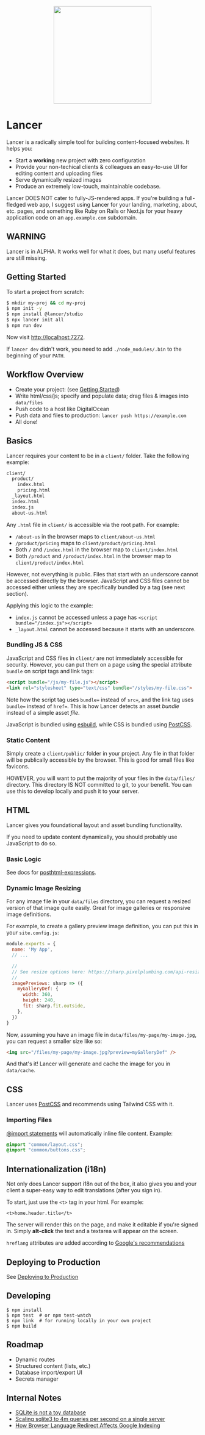 <p align="center">
  <img width="256" height="256" src="public/logo-sq.png">
</p>

# Lancer

Lancer is a radically simple tool for building content-focused websites. It helps you:

- Start a **working** new project with zero configuration
- Provide your non-techical clients & colleagues an easy-to-use UI for editing content and uploading files
- Serve dynamically resized images
- Produce an extremely low-touch, maintainable codebase.

Lancer DOES NOT cater to fully-JS-rendered apps. If you're building a full-fledged web app, I suggest using Lancer for your landing, marketing, about, etc. pages, and something like Ruby on Rails or Next.js for your heavy application code on an `app.example.com` subdomain.

## WARNING

Lancer is in ALPHA. It works well for what it does, but many useful features are still missing.

## Getting Started

To start a project from scratch:

```bash
$ mkdir my-proj && cd my-proj
$ npm init -y
$ npm install @lancer/studio
$ npx lancer init all
$ npm run dev
```

Now visit [http://localhost:7272](http://localhost:7272).

If `lancer dev` didn't work, you need to add `./node_modules/.bin` to the beginning of your `PATH`.

## Workflow Overview

- Create your project: (see [Getting Started](#user-content-getting-started))
- Write html/css/js; specify and populate data; drag files & images into `data/files`
- Push code to a host like DigitalOcean
- Push data and files to production: `lancer push https://example.com`
- All done!

## Basics

Lancer requires your content to be in a `client/` folder. Take the following example:

```txt
client/
  product/
    index.html
    pricing.html
  _layout.html
  index.html
  index.js
  about-us.html
```

Any `.html` file in `client/` is accessible via the root path. For example:

- `/about-us` in the browser maps to `client/about-us.html`
- `/product/pricing` maps to `client/product/pricing.html`
- Both `/` and `/index.html` in the browser map to `client/index.html`
- Both `/product` and `/product/index.html` in the browser map to `client/product/index.html`

However, not everything is public. Files that start with an underscore cannot be accessed directly by the browser. JavaScript and CSS files cannot be accessed either unless they are specifically bundled by a tag (see next section).

Applying this logic to the example:

- `index.js` cannot be accessed unless a page has `<script bundle="/index.js"></script>`
- `_layout.html` cannot be accessed because it starts with an underscore.


### Bundling JS & CSS

JavaScript and CSS files in `client/` are not immediately accessible for security. However, you can put them on a page using the special attribute `bundle` on script tags and link tags:

```html
<script bundle="/js/my-file.js"></script>
<link rel="stylesheet" type="text/css" bundle="/styles/my-file.css">
```

Note how the script tag uses `bundle=` instead of `src=`, and the link tag uses `bundle=` instead of `href=`. This is how Lancer detects an asset *bundle* instead of a simple asset *file*.

JavaScript is bundled using [esbuild](https://esbuild.github.io), while CSS is bundled using [PostCSS](https://postcss.org).

### Static Content

Simply create a `client/public/` folder in your project. Any file in that folder will be publically accessible by the browser. This is good for small files like favicons.

HOWEVER, you will want to put the majority of your files in the `data/files/` directory. This directory IS NOT committed to git, to your benefit. You can use this to develop locally and push it to your server.

## HTML

Lancer gives you foundational layout and asset bundling functionality.

If you need to update content dynamically, you should probably use JavaScript to do so.

### Basic Logic

See docs for [posthtml-expressions](https://github.com/posthtml/posthtml-expressions).

### Dynamic Image Resizing

For any image file in your `data/files` directory, you can request a resized version of that image quite easily. Great for image galleries or responsive image definitions.

For example, to create a gallery preview image definition, you can put this in your `site.config.js`:

```js
module.exports = {
  name: 'My App',
  // ...

  //
  // See resize options here: https://sharp.pixelplumbing.com/api-resize#resize
  //
  imagePreviews: sharp => ({
    myGalleryDef: {
      width: 360,
      height: 240,
      fit: sharp.fit.outside,
    },
  })
}
```

Now, assuming you have an image file in `data/files/my-page/my-image.jpg`, you can request a smaller size like so:

```html
<img src="/files/my-page/my-image.jpg?preview=myGalleryDef" />
```

And that's it! Lancer will generate and cache the image for you in `data/cache`.

## CSS

Lancer uses [PostCSS](https://postcss.org) and recommends using Tailwind CSS with it.

### Importing Files

[@import statements](https://github.com/postcss/postcss-import) will automatically inline file content. Example:

```css
@import "common/layout.css";
@import "common/buttons.css";
```

## Internationalization (i18n)

Not only does Lancer support i18n out of the box, it also gives you and your client a super-easy way to edit translations (after you sign in).

To start, just use the `<t>` tag in your html. For example:

```
<t>home.header.title</t>
```

The server will render this on the page, and make it editable if you're signed in. Simply **alt-click** the text and a textarea will appear on the screen.

`hreflang` attributes are added according to [Google's recommendations](https://developers.google.com/search/docs/advanced/crawling/localized-versions)

## Deploying to Production

See [Deploying to Production](./deploying-to-production.md)

## Developing

```
$ npm install
$ npm test  # or npm test-watch
$ npm link  # for running locally in your own project
$ npm build
```

## Roadmap

- Dynamic routes
- Structured content (lists, etc.)
- Database import/export UI
- Secrets manager

## Internal Notes

- [SQLite is not a toy database](https://antonz.org/sqlite-is-not-a-toy-database/)
- [Scaling sqlite3 to 4m queries per second on a single server](https://blog.expensify.com/2018/01/08/scaling-sqlite-to-4m-qps-on-a-single-server/)
- [How Browser Language Redirect Affects Google Indexing](https://wpml.org/documentation/getting-started-guide/language-setup/automatic-redirect-based-on-browser-language/how-browser-language-redirect-affects-google-indexing/)
